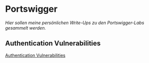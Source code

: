 # Portswigger

_Hier sollen meine persönlichen Write-Ups zu den Portswigger-Labs gesammelt werden._

## Authentication Vulnerabilities

[Authentication Vulnerabilities](https://github.com/d41y/portswigger/blob/main/Authentication%20Vulnerabilities.md)
